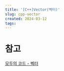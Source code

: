 ```yaml
---
title: '[C++]Vector(벡터)'
slug: cpp-vector
created: 2024-03-12
tags:
---
```


# 참고

[모두의 코드 - 벡터][1]

[1]: https://modoocode.com/175

